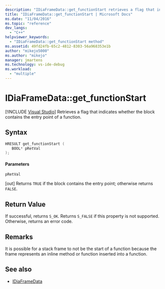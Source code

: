 ```yaml
---
description: "IDiaFrameData::get_functionStart retrieves a flag that indicates whether the block contains the entry point of a function."
title: "IDiaFrameData::get_functionStart | Microsoft Docs"
ms.date: "11/04/2016"
ms.topic: "reference"
dev_langs:
  - "C++"
helpviewer_keywords:
  - "IDiaFrameData::get_functionStart method"
ms.assetid: 49fd24fb-65c2-4812-8303-56a968353e1b
author: "mikejo5000"
ms.author: "mikejo"
manager: jmartens
ms.technology: vs-ide-debug
ms.workload:
  - "multiple"
---
```

# IDiaFrameData::get_functionStart

 [!INCLUDE [Visual Studio](~/includes/applies-to-version/vs-windows-only.md)]
Retrieves a flag that indicates whether the block contains the entry point of a function.

## Syntax

```C++
HRESULT get_functionStart ( 
   BOOL* pRetVal
);
```

#### Parameters
 `pRetVal`

[out] Returns `TRUE` if the block contains the entry point; otherwise returns `FALSE`.

## Return Value
 If successful, returns `S_OK`. Returns `S_FALSE` if this property is not supported. Otherwise, returns an error code.

## Remarks
 It is possible for a stack frame to not be the start of a function because the frame represents an inline method or function inserted into a function.

## See also
- [IDiaFrameData](../../debugger/debug-interface-access/idiaframedata.md)
